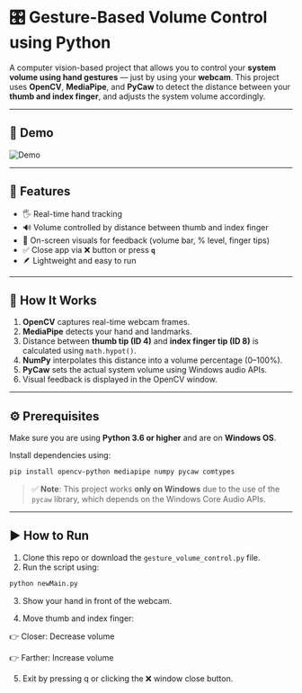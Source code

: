 # 🎛️ Gesture-Based Volume Control using Python

A computer vision-based project that allows you to control your **system volume using hand gestures** — just by using your **webcam**. This project uses **OpenCV**, **MediaPipe**, and **PyCaw** to detect the distance between your **thumb and index finger**, and adjusts the system volume accordingly.

---

## 📸 Demo

![Demo](demo.gif) <!-- Add a GIF or screenshot of your app here -->

---

## 📌 Features

- 🖐️ Real-time hand tracking
- 🔊 Volume controlled by distance between thumb and index finger
- 🎨 On-screen visuals for feedback (volume bar, % level, finger tips)
- ✅ Close app via ❌ button or press **`q`**
- 🪶 Lightweight and easy to run

---

## 🧠 How It Works

1. **OpenCV** captures real-time webcam frames.
2. **MediaPipe** detects your hand and landmarks.
3. Distance between **thumb tip (ID 4)** and **index finger tip (ID 8)** is calculated using `math.hypot()`.
4. **NumPy** interpolates this distance into a volume percentage (0–100%).
5. **PyCaw** sets the actual system volume using Windows audio APIs.
6. Visual feedback is displayed in the OpenCV window.

---

## ⚙️ Prerequisites

Make sure you are using **Python 3.6 or higher** and are on **Windows OS**.

Install dependencies using:

```bash
pip install opencv-python mediapipe numpy pycaw comtypes
```
> ✅ **Note**: This project works **only on Windows** due to the use of the `pycaw` library,
> which depends on the Windows Core Audio APIs.

---

## ▶️ How to Run

1. Clone this repo or download the `gesture_volume_control.py` file.
2. Run the script using:

```bash
python newMain.py
```

3. Show your hand in front of the webcam.

4. Move thumb and index finger:

  👉 Closer: Decrease volume

  👉 Farther: Increase volume

5. Exit by pressing q or clicking the ❌ window close button.



